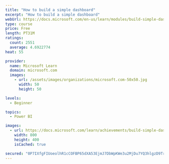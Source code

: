 ```yaml
---
title: "How to build a simple dashboard"
excerpt: "How to build a simple dashboard"
webUrl: https://docs.microsoft.com/en-us/learn/modules/build-simple-dashboard/
type: course
price: Free
length: PT31M
ratings:
  count: 2551
  average: 4.6922774
heat: 55

provider:
  name: Microsoft Learn
  domain: microsoft.com
  images:
    - url: /assets/images/organizations/microsoft.com-50x50.jpg
      width: 50
      height: 50

levels:
  - Beginner

topics:
  - Power BI

images:
  - url: https://docs.microsoft.com/learn/achievements/build-simple-dashboard-social.png
    width: 800
    height: 400
    isCached: true

secured: "0P7IXfgFIUoeolhR1cCOFBP65dXA53EjmJ7DbWpKWe3u2MjDu7YQ3hlgzD9TrVSyMs1kFILv6gV2eblOFlBtXleMqWIJWk9eA8q7xnwCQzaidpTGDAR2kidfk8+DwxYWXZ/NHb9aJrF2HI3CyixtJuyymEckVI3gVhnLF1hjBLCy7K7iACIjDog4Vz/RzedaOCjFg1KENZHNO1bCR1SHqDUGDFb7NCPWwXsgwGh3ZDRFTVULl2TJEIG5nBT0JATNOCE+Db5KloREOTkwVxCMC7CQhrYDt1G4zf6OmrFYvtUo/GCsgyykPNgRrV6LYFpd1wbcCi/eQ5T3uMFPcdPb6zrCpEQov+OXM6thvUInt3dl4J39c0YKWf/+HFJK4Ht0S/3QO83LU9TjVwt5lnE2rklfTTvrfRmpKuptLp94MOg=;b1gGPv4L1CFlydW9CnQr5Q=="
---
```


